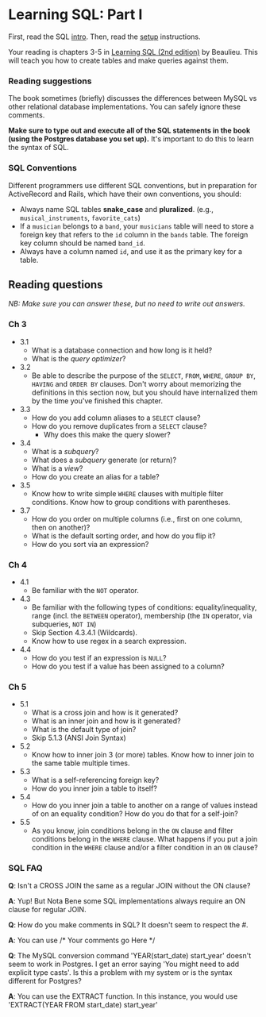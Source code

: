 # Learning SQL: Part I

First, read the SQL [intro][intro]. Then, read the [setup][setup]
instructions.

Your reading is chapters 3-5 in
[Learning SQL (2nd edition)][Learning-SQL] by Beaulieu. This will
teach you how to create tables and make queries against them.

[Learning-SQL]: http://www.amazon.com/Learning-SQL-Alan-Beaulieu/dp/0596520832
[setup]: ./setup.md
[intro]: ./sql-intro.md

### Reading suggestions

The book sometimes (briefly) discusses the differences between MySQL
vs other relational database implementations. You can safely ignore
these comments.

**Make sure to type out and execute all of the SQL statements in the
book (using the Postgres database you set up).** It's important to do this to learn the syntax of SQL.

### SQL Conventions

Different programmers use different SQL conventions, but in
preparation for ActiveRecord and Rails, which have their own
conventions, you should:

* Always name SQL tables **snake\_case** and
  **pluralized**. (e.g., `musical_instruments`, `favorite_cats`)
* If a `musician` belongs to a `band`, your `musicians` table will
  need to store a foreign key that refers to the `id` column in the
  `bands` table.  The foreign key column should be named `band_id`.
* Always have a column named `id`, and use it as the primary key for a
  table.

## Reading questions

*NB: Make sure you can answer these, but no need to write out answers.*

### Ch 3
* 3.1
  * What is a database connection and how long is it held?
  * What is the *query optimizer*?
* 3.2
  * Be able to describe the purpose of the `SELECT`, `FROM`, `WHERE`,
    `GROUP BY`, `HAVING` and `ORDER BY` clauses. Don't worry about
    memorizing the definitions in this section now, but you should have
    internalized them by the time you've finished this chapter.
* 3.3
  * How do you add column aliases to a `SELECT` clause?
  * How do you remove duplicates from a `SELECT` clause?
    * Why does this make the query slower?
* 3.4
  * What is a *subquery*?
  * What does a *subquery* generate (or return)?
  * What is a *view*?
  * How do you create an alias for a table?
* 3.5
  * Know how to write simple `WHERE` clauses with multiple filter
    conditions. Know how to group conditions with parentheses.
* 3.7
  * How do you order on multiple columns (i.e., first on one column,
    then on another)?
  * What is the default sorting order, and how do you flip it?
  * How do you sort via an expression?

### Ch 4
* 4.1
  * Be familiar with the `NOT` operator.
* 4.3
  * Be familiar with the following types of conditions:
    equality/inequality, range (incl. the `BETWEEN` operator),
    membership (the `IN` operator, via subqueries, `NOT IN`)
  * Skip Section 4.3.4.1 (Wildcards).
  * Know how to use regex in a search expression.
* 4.4
  * How do you test if an expression is `NULL`?
  * How do you test if a value has been assigned to a column?

### Ch 5
* 5.1
  * What is a cross join and how is it generated?
  * What is an inner join and how is it generated?
  * What is the default type of join?
  * Skip 5.1.3 (ANSI Join Syntax)
* 5.2
  * Know how to inner join 3 (or more) tables. Know how to inner join
    to the same table multiple times.
* 5.3
  * What is a self-referencing foreign key?
  * How do you inner join a table to itself?
* 5.4
  * How do you inner join a table to another on a range of values
    instead of on an equality condition? How do you do that for a
    self-join?
* 5.5
  * As you know, join conditions belong in the `ON` clause and filter
    conditions belong in the `WHERE` clause. What happens if you put a
    join condition in the `WHERE` clause and/or a filter condition in
    an `ON` clause?

### SQL FAQ

**Q**: Isn't a CROSS JOIN the same as a regular JOIN without the ON clause?

**A**: Yup! But Nota Bene some SQL implementations always require an ON clause for regular JOIN.

**Q**: How do you make comments in SQL?  It doesn't seem to respect the #.

**A**: You can use /* Your comments go Here */

**Q**: The MySQL conversion command 'YEAR(start_date) start_year' doesn't seem to work in Postgres. 
       I get an error saying 'You might need to add explicit type casts'. Is this a problem with my system or is 
       the syntax different for Postgres?
       
**A**: You can use the EXTRACT function. In this instance, you would use 'EXTRACT(YEAR FROM start_date) start_year'
